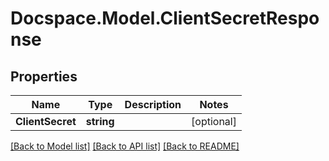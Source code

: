 # Docspace.Model.ClientSecretResponse

## Properties

Name | Type | Description | Notes
------------ | ------------- | ------------- | -------------
**ClientSecret** | **string** |  | [optional] 

[[Back to Model list]](../README.md#documentation-for-models) [[Back to API list]](../README.md#documentation-for-api-endpoints) [[Back to README]](../README.md)

